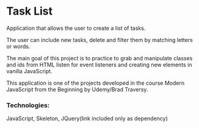 # Task List

Application that allows the user to create a list of tasks.

The user can include new tasks, delete and filter them by matching letters or words.

The main goal of this project is to practice to grab and manipulate classes and ids from HTML listen for event listeners and creating new elements in vanilla JavaScript.

This application is one of the projects developed in the course Modern JavaScript from the Beginning by Udemy/Brad Traversy.

### Technologies:

JavaScript, Skeleton, JQuery(link included only as dependency)
